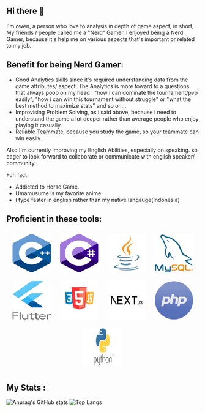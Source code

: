 ## Hi there 👋
I'm owen, a person who love to analysis in depth of game aspect, in short, My friends / people called me a "Nerd" Gamer.
I enjoyed being a Nerd Gamer, because it's help me on various aspects that's important or related to my job.
## Benefit for being Nerd Gamer:
  - Good Analytics skills since it's required understanding data from the game attributes/ aspect. The Analytics is more toward to a questions that always poop on my head : "how i can dominate the tournament/pvp easily", "how i can win this tournament without struggle" or "what the best method to maximize stats" and so on...
  - Improvising Problem Solving, as i said above, because i need to understand the game a lot deeper rather than average people who enjoy playing it casually.
  - Reliable Teammate, because you study the game, so your teammate can win easily.
    
Also I'm currently improving my English Abilities, especially on speaking. so eager to look forward to collaborate or communicate with english speaker/ community.

Fun fact:
- Addicted to Horse Game.
- Umamusume is my favorite anime.
- I type faster in english rather than my native langauge(Indonesia)

## Proficient in these tools:
<p align="center">
  <img src="https://github.com/owenrud/owenrud/blob/main/C+.png" width="100" height="100" style="padding:10px;">
  <img src="https://github.com/owenrud/owenrud/blob/main/CSharp.png" width="100" height="100" style="padding:10px;">
  <img src="https://github.com/owenrud/owenrud/blob/main/Java.png" width="100" height="100" style="padding:10px;">
  <img src="https://github.com/owenrud/owenrud/blob/main/MySQL.png" width="100" height="100" style="padding:10px;">
  <img src="https://github.com/owenrud/owenrud/blob/main/logoFlutter.png" width="100" height="100" style="padding:10px;">

  <img src="https://github.com/owenrud/owenrud/blob/main/logoHTML.png" width="100" height="100" style="padding:10px;">
  <img src="https://github.com/owenrud/owenrud/blob/main/logoNJS.png" width="100" height="100" style="padding:10px;">
  <img src="https://github.com/owenrud/owenrud/blob/main/logoPHP.png" width="100" height="100" style="padding:10px;">
  <img src="https://github.com/owenrud/owenrud/blob/main/logoPy.png" width="100" height="100" style="padding:10px;">
</p>





## My Stats :
![Anurag's GitHub stats](https://github-readme-stats.vercel.app/api?username=owenrud&show_icons=true&include_all_commits=true&theme=cobalt) ![Top Langs](https://github-readme-stats.vercel.app/api/top-langs/?username=owenrud&layout=compact&include_all_commits=true)


<!--
**owenrud/owenrud** is a ✨ _special_ ✨ repository because its `README.md` (this file) appears on your GitHub profile.

Here are some ideas to get you started:

- 🔭 I’m currently working on ...
- 🌱 I’m currently learning ...
- 👯 I’m looking to collaborate on ...
- 🤔 I’m looking for help with ...
- 💬 Ask me about ...
- 📫 How to reach me: ...
- 😄 Pronouns: ...
- ⚡ Fun fact: ...
-->
